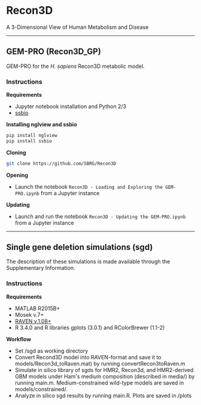 # Recon3D

A 3-Dimensional View of Human Metabolism and Disease

****************************************************

## GEM-PRO (Recon3D_GP)

GEM-PRO for the *H. sapiens* Recon3D metabolic model.

### Instructions

**Requirements**
- Jupyter notebook installation and Python 2/3
- [ssbio](https://github.com/SBRG/ssbio)

**Installing nglview and ssbio**
```bash
pip install nglview
pip install ssbio
```

**Cloning**
```bash
git clone https://github.com/SBRG/Recon3D
```

**Opening**
- Launch the notebook `Recon3D - Loading and Exploring the GEM-PRO.ipynb` from a Jupyter instance

**Updating**
- Launch and run the notebook `Recon3D - Updating the GEM-PRO.ipynb` from a Jupyter instance

*****************************************

## Single gene deletion simulations (sgd)

The description of these simulations is made available through the Supplementary Information.

### Instructions
 
**Requirements**
- MATLAB R2015B+
- Mosek v.7+
- [RAVEN v.1.08+](https://github.com/SysBioChalmers/RAVEN)
- R 3.4.0 and R libraries gplots (3.0.1) and RColorBrewer (1.1-2)

**Workflow**
- Set /sgd as working directory 
- Convert Recond3D model into RAVEN-format and save it to models/Recon3d_toRaven.mat) by running convertRecon3toRaven.m
- Simulate in silico library of sgds for HMR2, Recon3d, and HMR2-derived GBM models under Ham's medium composition (described in media/) by running main.m. Medium-constrained wild-type models are saved in models/constrained/.
- Analyze in silico sgd results by running main.R. Plots are saved in /plots
